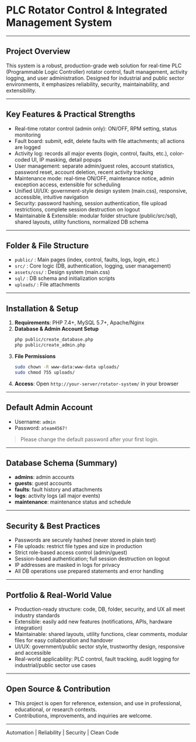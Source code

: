 # PLC Rotator Control & Integrated Management System

---

## Project Overview

This system is a robust, production-grade web solution for real-time PLC (Programmable Logic Controller) rotator control, fault management, activity logging, and user administration. Designed for industrial and public sector environments, it emphasizes reliability, security, maintainability, and extensibility.

---

## Key Features & Practical Strengths

- Real-time rotator control (admin only): ON/OFF, RPM setting, status monitoring
- Fault board: submit, edit, delete faults with file attachments; all actions are logged
- Activity log: records all major events (login, control, faults, etc.), color-coded UI, IP masking, detail popups
- User management: separate admin/guest roles, account statistics, password reset, account deletion, recent activity tracking
- Maintenance mode: real-time ON/OFF, maintenance notice, admin exception access, extensible for scheduling
- Unified UI/UX: government-style design system (main.css), responsive, accessible, intuitive navigation
- Security: password hashing, session authentication, file upload restrictions, complete session destruction on logout
- Maintainable & Extensible: modular folder structure (public/src/sql), shared layouts, utility functions, normalized DB schema

---

## Folder & File Structure

- `public/` : Main pages (index, control, faults, logs, login, etc.)
- `src/` : Core logic (DB, authentication, logging, user management)
- `assets/css/` : Design system (main.css)
- `sql/` : DB schema and initialization scripts
- `uploads/` : File attachments

---

## Installation & Setup

1. **Requirements**: PHP 7.4+, MySQL 5.7+, Apache/Nginx
2. **Database & Admin Account Setup**
   ```bash
   php public/create_database.php
   php public/create_admin.php
   ```
3. **File Permissions**
   ```bash
   sudo chown -R www-data:www-data uploads/
   sudo chmod 755 uploads/
   ```
4. **Access**: Open `http://your-server/rotator-system/` in your browser

---

## Default Admin Account
- Username: `admin`
- Password: `ateam4567!`
> Please change the default password after your first login.

---

## Database Schema (Summary)
- **admins**: admin accounts
- **guests**: guest accounts
- **faults**: fault history and attachments
- **logs**: activity logs (all major events)
- **maintenance**: maintenance status and schedule

---

## Security & Best Practices
- Passwords are securely hashed (never stored in plain text)
- File uploads: restrict file types and size in production
- Strict role-based access control (admin/guest)
- Session-based authentication; full session destruction on logout
- IP addresses are masked in logs for privacy
- All DB operations use prepared statements and error handling

---

## Portfolio & Real-World Value
- Production-ready structure: code, DB, folder, security, and UX all meet industry standards
- Extensible: easily add new features (notifications, APIs, hardware integration)
- Maintainable: shared layouts, utility functions, clear comments, modular files for easy collaboration and handover
- UI/UX: government/public sector style, trustworthy design, responsive and accessible
- Real-world applicability: PLC control, fault tracking, audit logging for industrial/public sector use cases

---

## Open Source & Contribution
- This project is open for reference, extension, and use in professional, educational, or research contexts.
- Contributions, improvements, and inquiries are welcome.

---

Automation | Reliability | Security | Clean Code 